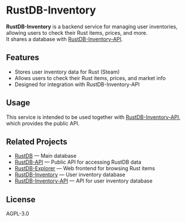# RustDB-Inventory

**RustDB-Inventory** is a backend service for managing user inventories, allowing users to check their Rust items, prices, and more.  
It shares a database with [RustDB-Inventory-API](https://github.com/FrantisekSilhan/RustDB-Inventory-API).

## Features

- Stores user inventory data for Rust (Steam)
- Allows users to check their Rust items, prices, and market info
- Designed for integration with RustDB-Inventory-API

## Usage

This service is intended to be used together with [RustDB-Inventory-API](https://github.com/FrantisekSilhan/RustDB-Inventory-API), which provides the public API.

## Related Projects

- [RustDB](https://github.com/FrantisekSilhan/RustDB) — Main database
- [RustDB-API](https://github.com/FrantisekSilhan/RustDB-API) — Public API for accessing RustDB data
- [RustDB-Explorer](https://github.com/FrantisekSilhan/RustDB-Explorer) — Web frontend for browsing Rust items
- [RustDB-Inventory](https://github.com/FrantisekSilhan/RustDB-Inventory) — User inventory database
- [RustDB-Inventory-API](https://github.com/FrantisekSilhan/RustDB-Inventory-API) — API for user inventory database

## License

AGPL-3.0
